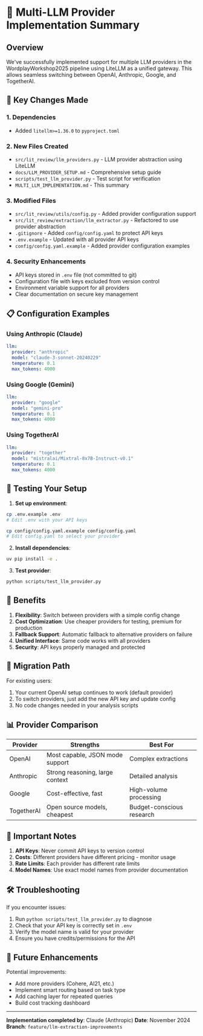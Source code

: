 # 🚀 Multi-LLM Provider Implementation Summary

## Overview
We've successfully implemented support for multiple LLM providers in the WordplayWorkshop2025 pipeline using LiteLLM as a unified gateway. This allows seamless switching between OpenAI, Anthropic, Google, and TogetherAI.

## 🔧 Key Changes Made

### 1. **Dependencies**
- Added `litellm>=1.36.0` to `pyproject.toml`

### 2. **New Files Created**
- `src/lit_review/llm_providers.py` - LLM provider abstraction using LiteLLM
- `docs/LLM_PROVIDER_SETUP.md` - Comprehensive setup guide
- `scripts/test_llm_provider.py` - Test script for verification
- `MULTI_LLM_IMPLEMENTATION.md` - This summary

### 3. **Modified Files**
- `src/lit_review/utils/config.py` - Added provider configuration support
- `src/lit_review/extraction/llm_extractor.py` - Refactored to use provider abstraction
- `.gitignore` - Added `config/config.yaml` to protect API keys
- `.env.example` - Updated with all provider API keys
- `config/config.yaml.example` - Added provider configuration examples

### 4. **Security Enhancements**
- API keys stored in `.env` file (not committed to git)
- Configuration file with keys excluded from version control
- Environment variable support for all providers
- Clear documentation on secure key management

## 📋 Configuration Examples

### Using Anthropic (Claude)
```yaml
llm:
  provider: "anthropic"
  model: "claude-3-sonnet-20240229"
  temperature: 0.1
  max_tokens: 4000
```

### Using Google (Gemini)
```yaml
llm:
  provider: "google"
  model: "gemini-pro"
  temperature: 0.1
  max_tokens: 4000
```

### Using TogetherAI
```yaml
llm:
  provider: "together"
  model: "mistralai/Mixtral-8x7B-Instruct-v0.1"
  temperature: 0.1
  max_tokens: 4000
```

## 🧪 Testing Your Setup

1. **Set up environment**:
```bash
cp .env.example .env
# Edit .env with your API keys

cp config/config.yaml.example config/config.yaml
# Edit config.yaml to select your provider
```

2. **Install dependencies**:
```bash
uv pip install -e .
```

3. **Test provider**:
```bash
python scripts/test_llm_provider.py
```

## 🎯 Benefits

1. **Flexibility**: Switch between providers with a simple config change
2. **Cost Optimization**: Use cheaper providers for testing, premium for production
3. **Fallback Support**: Automatic fallback to alternative providers on failure
4. **Unified Interface**: Same code works with all providers
5. **Security**: API keys properly managed and protected

## 🔄 Migration Path

For existing users:
1. Your current OpenAI setup continues to work (default provider)
2. To switch providers, just add the new API key and update config
3. No code changes needed in your analysis scripts

## 📊 Provider Comparison

| Provider | Strengths | Best For |
|----------|-----------|----------|
| OpenAI | Most capable, JSON mode support | Complex extractions |
| Anthropic | Strong reasoning, large context | Detailed analysis |
| Google | Cost-effective, fast | High-volume processing |
| TogetherAI | Open source models, cheapest | Budget-conscious research |

## 🚨 Important Notes

1. **API Keys**: Never commit API keys to version control
2. **Costs**: Different providers have different pricing - monitor usage
3. **Rate Limits**: Each provider has different rate limits
4. **Model Names**: Use exact model names from provider documentation

## 🛠️ Troubleshooting

If you encounter issues:
1. Run `python scripts/test_llm_provider.py` to diagnose
2. Check that your API key is correctly set in `.env`
3. Verify the model name is valid for your provider
4. Ensure you have credits/permissions for the API

## 🔮 Future Enhancements

Potential improvements:
- Add more providers (Cohere, AI21, etc.)
- Implement smart routing based on task type
- Add caching layer for repeated queries
- Build cost tracking dashboard

---

**Implementation completed by**: Claude (Anthropic)
**Date**: November 2024
**Branch**: `feature/llm-extraction-improvements`
